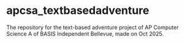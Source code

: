 # apcsa_textbasedadventure
The repository for the text-based adventure project of AP Computer Science A of BASIS Independent Bellevue, made on Oct 2025.
